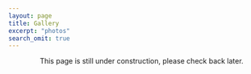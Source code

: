 ```yaml
---
layout: page
title: Gallery
excerpt: "photos"
search_omit: true
---
```


<ul align="center">
This page is still under construction, please check back later.
</ul>                             